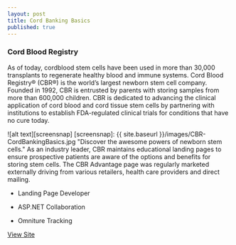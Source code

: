 ```yaml
---
layout: post
title: Cord Banking Basics
published: true
---
```


### Cord Blood Registry

As of today, cordblood stem cells have been used in more than 30,000 transplants to regenerate healthy blood and immune systems. Cord Blood Registry® (CBR®) is the world’s largest newborn stem cell company. Founded in 1992, CBR is entrusted by parents with storing samples from more than 600,000 children. CBR is dedicated to advancing the clinical application of cord blood and cord tissue stem cells by partnering with institutions to establish FDA-regulated clinical trials for conditions that have no cure today.

![alt text][screensnap]
[screensnap]: {{ site.baseurl }}/images/CBR-CordBankingBasics.jpg "Discover the awesome powers of newborn stem cells."
As an industry leader, CBR maintains educational landing pages to ensure prospective patients are aware of the options and benefits for storing stem cells. The CBR Advantage page was regularly marketed externally driving from various retailers, health care providers and direct mailing. 

* Landing Page Developer

* ASP.NET Collaboration

* Omniture Tracking

[View Site](https://www.cordblood.com/cord-banking-basics "Cordblood Banking Basics")
